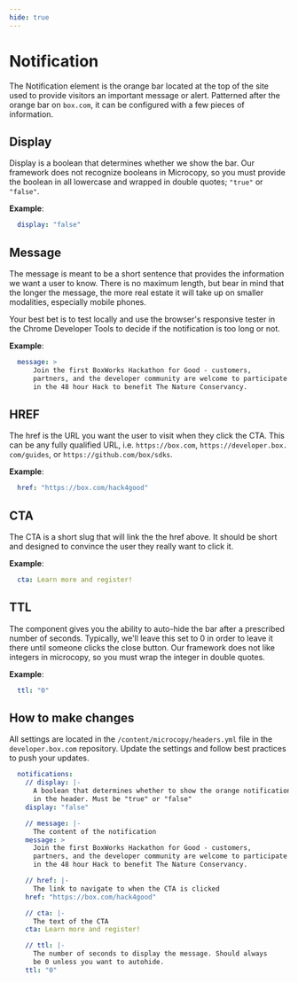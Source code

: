 ```yaml
---
hide: true
---
```


<!-- does not need translation -->

# Notification

The Notification element is the orange bar located at the top of the site used
to provide visitors an important message or alert. Patterned after the orange
bar on `box.com`, it can be configured with a few pieces of information.

## Display

Display is a boolean that determines whether we show the bar. Our framework
does not recognize booleans in Microcopy, so you must provide the boolean in
all lowercase and wrapped in double quotes; `"true"` or `"false"`.

**Example**:

```yaml
  display: "false"
```

## Message

The message is meant to be a short sentence that provides the information we
want a user to know. There is no maximum length, but bear in mind that the
longer the message, the more real estate it will take up on smaller modalities,
especially mobile phones. 

Your best bet is to test locally and use the browser's responsive tester in the
Chrome Developer Tools to decide if the notification is too long or not. 

**Example**:
 
```yaml
  message: >
      Join the first BoxWorks Hackathon for Good - customers,
      partners, and the developer community are welcome to participate
      in the 48 hour Hack to benefit The Nature Conservancy.
```

## HREF

The href is the URL you want the user to visit when they click the CTA. This
can be any fully qualified URL, i.e. `https://box.com`, `https://developer.box.
com/guides`, or `https://github.com/box/sdks`.

**Example**:
 
```yaml
  href: "https://box.com/hack4good"
```

## CTA

The CTA is a short slug that will link the the href above. It should be short
and designed to convince the user they really want to click it. 

**Example**:
 
```yaml
  cta: Learn more and register!
```

## TTL

The component gives you the ability to auto-hide the bar after a prescribed
number of seconds. Typically, we'll leave this set to 0 in order to leave it
there until someone clicks the close button. Our framework does not like
integers in microcopy, so you must wrap the integer in double quotes.

**Example**:
 
```yaml
  ttl: "0"
```

## How to make changes

All settings are located in the `/content/microcopy/headers.yml` file in the
`developer.box.com` repository. Update the settings and follow best
practices to push your updates. 

```yaml
  notifications:
    // display: |-
      A boolean that determines whether to show the orange notification bar
      in the header. Must be "true" or "false"
    display: "false"

    // message: |-
      The content of the notification
    message: >
      Join the first BoxWorks Hackathon for Good - customers,
      partners, and the developer community are welcome to participate
      in the 48 hour Hack to benefit The Nature Conservancy.

    // href: |-
      The link to navigate to when the CTA is clicked
    href: "https://box.com/hack4good"

    // cta: |-
      The text of the CTA
    cta: Learn more and register!

    // ttl: |-
      The number of seconds to display the message. Should always
      be 0 unless you want to autohide.
    ttl: "0"
```
